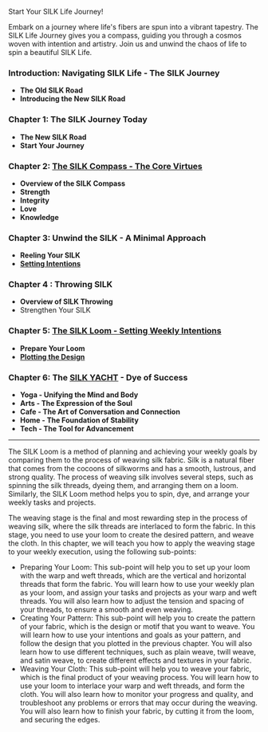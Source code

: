 Start Your SILK Life Journey!

Embark on a journey where life's fibers are spun into a vibrant tapestry. The SILK Life Journey gives you a compass, guiding you through a cosmos woven with intention and artistry. Join us and unwind the chaos of life to spin a beautiful SILK Life.

### Introduction: Navigating SILK Life - The SILK Journey

- **The Old SILK Road**
- **Introducing the New SILK Road**

### Chapter 1: The SILK Journey Today
  
  - **The New SILK Road**
  - **Start Your Journey**

### Chapter 2: [The SILK Compass - The Core Virtues](https://github.com/NoteHive/Silk-Corp-Guide/blob/gh-pages/research/SILK%3A%20The%20Fabric%20of%20Our%20Being.md)

- **Overview of the SILK Compass**
- **Strength**
- **Integrity** 
- **Love**
- **Knowledge**

### Chapter 3: Unwind the SILK - A Minimal Approach
- **Reeling Your SILK**
- **[Setting Intentions](https://github.com/NoteHive/Silk-Corp-Guide/blob/gh-pages/research/SILK%20YACHT%3A%20Your%20Vessel%20of%20Transformation.md)**
### Chapter 4 : Throwing SILK 
- **Overview of SILK Throwing**
- Strengthen Your SILK

### Chapter 5: [The SILK Loom - Setting Weekly Intentions](https://github.com/NoteHive/Silk-Corp-Guide/blob/gh-pages/research/Matrix.md)
- **Prepare Your Loom**
- **[Plotting the Design](https://github.com/NoteHive/Silk-Corp-Guide/blob/gh-pages/research/weekly%20Itineray.md)**

### Chapter 6: The [SILK YACHT](https://github.com/NoteHive/Silk-Corp-Guide/blob/gh-pages/research/SILK%20YACHT.md) - Dye of Success

- **Yoga - Unifying the Mind and Body**
- **Arts - The Expression of the Soul**
- **Cafe - The Art of Conversation and Connection**
- **Home - The Foundation of Stability**
- **Tech - The Tool for Advancement**

---


The SILK Loom is a method of planning and achieving your weekly goals by comparing them to the process of weaving silk fabric. Silk is a natural fiber that comes from the cocoons of silkworms and has a smooth, lustrous, and strong quality. The process of weaving silk involves several steps, such as spinning the silk threads, dyeing them, and arranging them on a loom. Similarly, the SILK Loom method helps you to spin, dye, and arrange your weekly tasks and projects.

The weaving stage is the final and most rewarding step in the process of weaving silk, where the silk threads are interlaced to form the fabric. In this stage, you need to use your loom to create the desired pattern, and weave the cloth. In this chapter, we will teach you how to apply the weaving stage to your weekly execution, using the following sub-points:

- Preparing Your Loom: This sub-point will help you to set up your loom with the warp and weft threads, which are the vertical and horizontal threads that form the fabric. You will learn how to use your weekly plan as your loom, and assign your tasks and projects as your warp and weft threads. You will also learn how to adjust the tension and spacing of your threads, to ensure a smooth and even weaving.
- Creating Your Pattern: This sub-point will help you to create the pattern of your fabric, which is the design or motif that you want to weave. You will learn how to use your intentions and goals as your pattern, and follow the design that you plotted in the previous chapter. You will also learn how to use different techniques, such as plain weave, twill weave, and satin weave, to create different effects and textures in your fabric.
- Weaving Your Cloth: This sub-point will help you to weave your fabric, which is the final product of your weaving process. You will learn how to use your loom to interlace your warp and weft threads, and form the cloth. You will also learn how to monitor your progress and quality, and troubleshoot any problems or errors that may occur during the weaving. You will also learn how to finish your fabric, by cutting it from the loom, and securing the edges.
